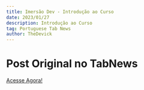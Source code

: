 ```yaml
---
title: Imersão Dev - Introdução ao Curso
date: 2023/01/27
description: Introdução ao Curso
tag: Portuguese Tab News
author: TheDevick
---
```


# Post Original no TabNews
[Acesse Agora!](https://www.tabnews.com.br/TheDevick/imersao-dev-introducao-ao-curso)
